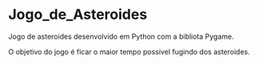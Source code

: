 # Jogo_de_Asteroides
Jogo de asteroides desenvolvido em Python com a bibliota Pygame.

O objetivo do jogo é ficar o maior tempo possivel fugindo dos asteroides.